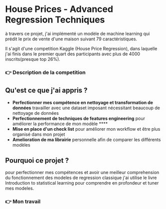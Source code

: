 # House Prices - Advanced Regression Techniques
à travers ce projet, j'ai implémenté  un modèle de machine learning qui prédit le prix de vente d'une maison suivant 79 caractéristiques.   

Il s'agit d'une competition Kaggle (House Price Regression), dans laquelle j'ai finis dans le premier quart des participants  avec plus de 4000 inscrits(presque top 26%).

### **👉 Description de la competition**

## **Qu'est ce que j'ai appris ?**

- **Perfectionner mes compétence en nettoyage et transformation de données** travailler avec une dataset imposant nécessitant beaucoup de nettoyage de données
- **Perfectionnement de techniques de features engineering** pour améliorer la performance de mon modèle ****
- **Mise en place d'un check list** pour améliorer mon workflow et être plus organisé dans mon projet
- **Amelioration de ma librairie** personnelle afin de comparer les différents modèles

## **Pourquoi ce projet ?**

pour perfectionner mes compétences et avoir une meilleur comprehension du fonctionnement des modeles de regression classique j'ai utilise le livre Introduction to statistical learning pour comprendre en profondeur et tuner mes modeles.  

### **👉 Mon travail**
